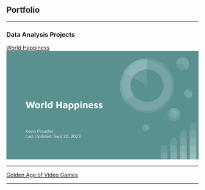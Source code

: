 ## Portfolio

---

### Data Analysis Projects

[World Happiness](/world_happiness_slides.md)
<img src="World Happiness.jpg?raw=true"/>

---

[Golden Age of Video Games](/golden_age_videogames.md)

---

